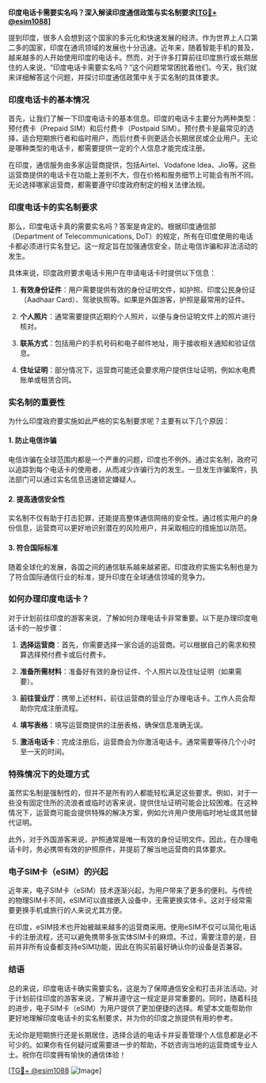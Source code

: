 **印度电话卡需要实名吗？深入解读印度通信政策与实名制要求[[TG💪+ @esim1088](https://t.me/s/esim1088)]**

提到印度，很多人会想到这个国家的多元化和快速发展的经济。作为世界上人口第二多的国家，印度在通讯领域的发展也十分迅速。近年来，随着智能手机的普及，越来越多的人开始使用印度的电话卡。然而，对于许多打算前往印度旅行或长期居住的人来说，“印度电话卡需要实名吗？”这个问题常常困扰着他们。今天，我们就来详细解答这个问题，并探讨印度通信政策中关于实名制的具体要求。

### 印度电话卡的基本情况

首先，让我们了解一下印度电话卡的基本信息。印度的电话卡主要分为两种类型：预付费卡（Prepaid SIM）和后付费卡（Postpaid SIM）。预付费卡是最常见的选择，适合短期旅行者和临时用户，而后付费卡则更适合长期居民或企业用户。无论是哪种类型的电话卡，都需要提供一定的个人信息才能完成注册。

在印度，通信服务由多家运营商提供，包括Airtel、Vodafone Idea、Jio等。这些运营商提供的电话卡在功能上差别不大，但在价格和服务细节上可能会有所不同。无论选择哪家运营商，都需要遵守印度政府制定的相关法律法规。

### 印度电话卡的实名制要求

那么，印度电话卡真的需要实名吗？答案是肯定的。根据印度通信部（Department of Telecommunications, DoT）的规定，所有在印度使用的电话卡都必须进行实名登记。这一规定旨在加强通信安全，防止电信诈骗和非法活动的发生。

具体来说，印度政府要求电话卡用户在申请电话卡时提供以下信息：

1. **有效身份证件**：用户需要提供有效的身份证明文件，如护照、印度公民身份证（Aadhaar Card）、驾驶执照等。如果是外国游客，护照是最常用的证件。
   
2. **个人照片**：通常需要提供近期的个人照片，以便与身份证明文件上的照片进行核对。

3. **联系方式**：包括用户的手机号码和电子邮件地址，用于接收相关通知和验证信息。

4. **住址证明**：部分情况下，运营商可能还会要求用户提供住址证明，例如水电费账单或租赁合同。

### 实名制的重要性

为什么印度政府要实施如此严格的实名制要求呢？主要有以下几个原因：

#### 1. 防止电信诈骗

电信诈骗在全球范围内都是一个严重的问题，印度也不例外。通过实名制，政府可以追踪到每个电话卡的使用者，从而减少诈骗行为的发生。一旦发生诈骗案件，执法部门可以通过实名信息迅速锁定嫌疑人。

#### 2. 提高通信安全性

实名制不仅有助于打击犯罪，还能提高整体通信网络的安全性。通过核实用户的身份信息，运营商可以更好地识别潜在的风险用户，并采取相应的措施加以防范。

#### 3. 符合国际标准

随着全球化的发展，各国之间的通信联系越来越紧密。印度政府实施实名制也是为了符合国际通信行业的标准，提升印度在全球通信领域的竞争力。

### 如何办理印度电话卡？

对于计划前往印度的游客来说，了解如何办理电话卡非常重要。以下是办理印度电话卡的一般步骤：

1. **选择运营商**：首先，你需要选择一家合适的运营商。可以根据自己的需求和预算选择预付费卡或后付费卡。

2. **准备所需材料**：准备好有效的身份证件、个人照片以及住址证明（如果需要）。

3. **前往营业厅**：携带上述材料，前往运营商的营业厅办理电话卡。工作人员会帮助你完成注册流程。

4. **填写表格**：填写运营商提供的注册表格，确保信息准确无误。

5. **激活电话卡**：完成注册后，运营商会为你激活电话卡。通常需要等待几个小时至一天的时间。

### 特殊情况下的处理方式

虽然实名制是强制性的，但并不是所有的人都能轻松满足这些要求。例如，对于一些没有固定住所的流浪者或临时访客来说，提供住址证明可能会比较困难。在这种情况下，运营商可能会提供特殊的解决方案，例如允许用户使用临时地址或其他替代证明。

此外，对于外国游客来说，护照通常是唯一有效的身份证明文件。因此，在办理电话卡时，务必携带有效的护照原件，并提前了解当地运营商的具体要求。

### 电子SIM卡（eSIM）的兴起

近年来，电子SIM卡（eSIM）技术逐渐兴起，为用户带来了更多的便利。与传统的物理SIM卡不同，eSIM可以直接嵌入设备中，无需更换实体卡。这对于经常需要更换手机或旅行的人来说尤其方便。

在印度，eSIM技术也开始被越来越多的运营商采用。使用eSIM不仅可以简化电话卡的注册流程，还可以避免携带多张实体SIM卡的麻烦。不过，需要注意的是，目前并非所有设备都支持eSIM功能，因此在购买前最好确认你的设备是否兼容。

### 结语

总的来说，印度电话卡确实需要实名，这是为了保障通信安全和打击非法活动。对于计划前往印度的游客来说，了解并遵守这一规定是非常重要的。同时，随着科技的进步，电子SIM卡（eSIM）为用户提供了更加便捷的选择。希望本文能帮助你更好地理解印度电话卡的实名制要求，并为你的印度之旅提供有用的参考。

无论你是短期旅行还是长期居住，选择合适的电话卡并妥善管理个人信息都是必不可少的。如果你有任何疑问或需要进一步的帮助，不妨咨询当地的运营商或专业人士。祝你在印度拥有愉快的通信体验！

[[TG💪+ @esim1088](https://t.me/s/esim1088) ![Image](https://i.postimg.cc/4NQfJmqS/Snipaste-2025-05-13-00-14-12.png)]